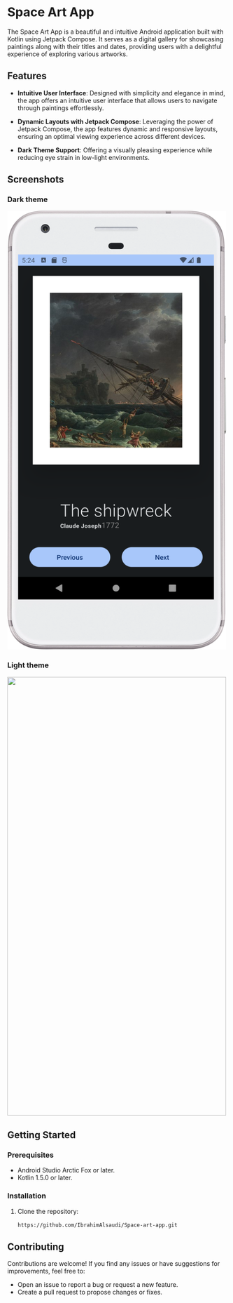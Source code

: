 # Space Art App


The Space Art App is a beautiful and intuitive Android application built with Kotlin using Jetpack Compose. It serves as a digital gallery for showcasing paintings along with their titles and dates, providing users with a delightful experience of exploring various artworks.


## Features

- **Intuitive User Interface**: Designed with simplicity and elegance in mind, the app offers an intuitive user interface that allows users to navigate through paintings effortlessly.

- **Dynamic Layouts with Jetpack Compose**: Leveraging the power of Jetpack Compose, the app features dynamic and responsive layouts, ensuring an optimal viewing experience across different devices.

- **Dark Theme Support**: Offering a visually pleasing experience while reducing eye strain in low-light environments.



## Screenshots

### Dark theme
<img src="ScreenShots/darktheme.png" width=500 height=1000>

### Light theme
<img src="ScreenShots/lighttheme.png" width=500 height=1000>


## Getting Started

### Prerequisites

- Android Studio Arctic Fox or later.
- Kotlin 1.5.0 or later.

### Installation

1. Clone the repository:

   ```bash
   https://github.com/IbrahimAlsaudi/Space-art-app.git


## Contributing

Contributions are welcome! If you find any issues or have suggestions for improvements, feel free to:

- Open an issue to report a bug or request a new feature.
- Create a pull request to propose changes or fixes.


 

